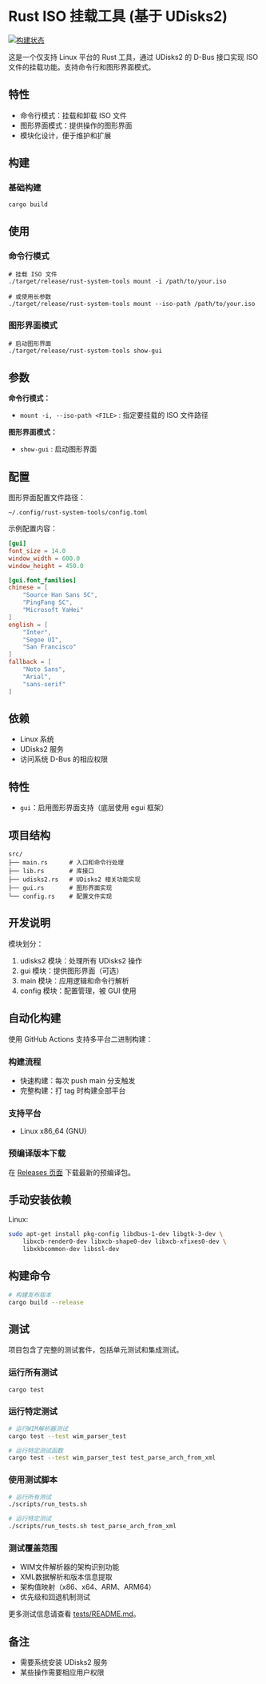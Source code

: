 # Rust ISO 挂载工具 (基于 UDisks2)

[![构建状态](https://github.com/junjiangao/rust-study-demo/actions/workflows/quick-build.yml/badge.svg?event=push)](https://github.com/junjiangao/rust-study-demo/actions/workflows/quick-build.yml)

这是一个仅支持 Linux 平台的 Rust 工具，通过 UDisks2 的 D-Bus 接口实现 ISO 文件的挂载功能。支持命令行和图形界面模式。

## 特性

- 命令行模式：挂载和卸载 ISO 文件
- 图形界面模式：提供操作的图形界面
- 模块化设计，便于维护和扩展

## 构建

### 基础构建
```
cargo build
```

## 使用

### 命令行模式
```
# 挂载 ISO 文件
./target/release/rust-system-tools mount -i /path/to/your.iso

# 或使用长参数
./target/release/rust-system-tools mount --iso-path /path/to/your.iso
```

### 图形界面模式
```
# 启动图形界面
./target/release/rust-system-tools show-gui
```

## 参数

**命令行模式：**
- `mount -i, --iso-path <FILE>` : 指定要挂载的 ISO 文件路径

**图形界面模式：**
- `show-gui` : 启动图形界面

## 配置

图形界面配置文件路径：

`~/.config/rust-system-tools/config.toml`

示例配置内容：
```toml
[gui]
font_size = 14.0
window_width = 600.0
window_height = 450.0

[gui.font_families]
chinese = [
    "Source Han Sans SC",
    "PingFang SC",
    "Microsoft YaHei"
]
english = [
    "Inter",
    "Segoe UI",
    "San Francisco"
]
fallback = [
    "Noto Sans",
    "Arial",
    "sans-serif"
]
```

## 依赖

- Linux 系统
- UDisks2 服务
- 访问系统 D-Bus 的相应权限

## 特性

- `gui`：启用图形界面支持（底层使用 egui 框架）

## 项目结构

```
src/
├── main.rs      # 入口和命令行处理
├── lib.rs       # 库接口
├── udisks2.rs   # UDisks2 相关功能实现
├── gui.rs       # 图形界面实现
└── config.rs    # 配置文件实现
```

## 开发说明

模块划分：

1. udisks2 模块：处理所有 UDisks2 操作
2. gui 模块：提供图形界面（可选）
3. main 模块：应用逻辑和命令行解析
4. config 模块：配置管理，被 GUI 使用

## 自动化构建

使用 GitHub Actions 支持多平台二进制构建：

### 构建流程
- 快速构建：每次 push main 分支触发
- 完整构建：打 tag 时构建全部平台

### 支持平台
- Linux x86_64 (GNU)

### 预编译版本下载

在 [Releases 页面](../../releases) 下载最新的预编译包。

## 手动安装依赖

Linux:
```bash
sudo apt-get install pkg-config libdbus-1-dev libgtk-3-dev \
    libxcb-render0-dev libxcb-shape0-dev libxcb-xfixes0-dev \
    libxkbcommon-dev libssl-dev
```

## 构建命令

```bash
# 构建发布版本
cargo build --release
```

## 测试

项目包含了完整的测试套件，包括单元测试和集成测试。

### 运行所有测试

```bash
cargo test
```

### 运行特定测试

```bash
# 运行WIM解析器测试
cargo test --test wim_parser_test

# 运行特定测试函数
cargo test --test wim_parser_test test_parse_arch_from_xml
```

### 使用测试脚本

```bash
# 运行所有测试
./scripts/run_tests.sh

# 运行特定测试
./scripts/run_tests.sh test_parse_arch_from_xml
```

### 测试覆盖范围

- WIM文件解析器的架构识别功能
- XML数据解析和版本信息提取
- 架构值映射（x86、x64、ARM、ARM64）
- 优先级和回退机制测试

更多测试信息请查看 [tests/README.md](tests/README.md)。

## 备注

- 需要系统安装 UDisks2 服务
- 某些操作需要相应用户权限
